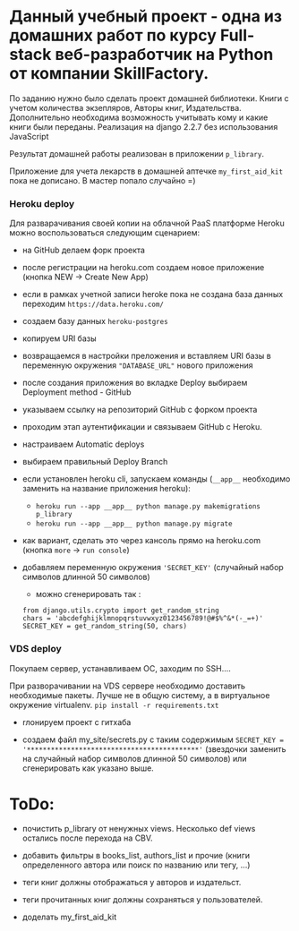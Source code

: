 # Данный учебный проект - одна из домашних работ по курсу Full-stack веб-разработчик на Python от компании SkillFactory.

По заданию нужно было сделать проект домашней библиотеки.
Книги с учетом количества экзепляров, Авторы книг, Издательства.
Дополнительно необходима возможность учитывать кому и какие книги были переданы.
Реализация на django 2.2.7 без использования JavaScript

Результат домашней работы реализован в приложении `p_library`.

Приложение для учета лекарств в домашней аптечке `my_first_aid_kit` пока не дописано. В мастер попало случайно =)

### Heroku deploy

Для разварачивания своей копии на облачной PaaS платформе Heroku можно воспользоваться следующим сценарием:

- на GitHub делаем форк проекта
- после регистрации на heroku.com создаем новое приложение (кнопка NEW -> Create New App)
- если в рамках учетной записи heroke пока не создана база данных переходим `https://data.heroku.com/`
- создаем базу данных `heroku-postgres`
- копируем URI базы
- возвращаемся в настройки преложения и вставляем URI базы в переменную окружения `"DATABASE_URL"` нового приложения
- после создания приложения во вкладке Deploy выбираем Deployment method - GitHub
- указываем ссылку на репозиторий GitHub с форком проекта
- проходим этап аутентификации и связываем GitHub с Heroku.
- настраиваем Automatic deploys
- выбираем правильный Deploy Branch
- если установлен heroku cli, запускаем команды (`__app__` необходимо заменить на название приложения heroku):
    - `heroku run --app __app__ python manage.py makemigrations p_library`
    - `heroku run --app __app__ python manage.py migrate`
- как вариант, сделать это через кансоль прямо на heroku.com (кнопка `more` -> `run console`)
- добавляем переменную окружения `'SECRET_KEY'` (случайный набор символов длинной 50 символов)
    - можно сгенерировать так :

    ```
    from django.utils.crypto import get_random_string
    chars = 'abcdefghijklmnopqrstuvwxyz0123456789!@#$%^&*(-_=+)'
    SECRET_KEY = get_random_string(50, chars)
    ```


### VDS deploy

Покупаем сервер, устанавливаем ОС, заходим по SSH....

При разворачивании на VDS сервере необходимо доставить необходимые пакеты. Лучше не в общую систему, а в виртуальное окружение virtualenv.
`pip install -r requirements.txt`

- rлонируем проект с гитхаба

- cоздаем файл my_site/secrets.py с таким содержимым `SECRET_KEY = '*******************************************'`
    (звездочки заменить на случайный набор символов длинной 50 символов) или сгенерировать как указано выше.

# ToDo:

- почистить p_library от ненужных views. Несколько def views остались после перехода на CBV.
- добавить фильтры в books_list, authors_list и прочие (книги определенного автора или поиск по названию или тегу, ...)
- теги книг должны отображаться у авторов и издательст.
- теги прочитанных книг должны сохраняться у пользователей.

- доделать my_first_aid_kit
